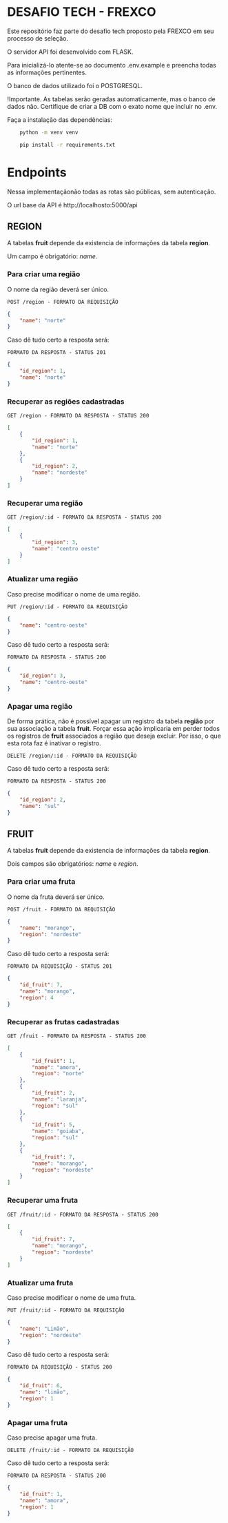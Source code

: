 # DESAFIO TECH -  FREXCO

Este repositório faz parte do desafio tech proposto pela FREXCO em seu processo de seleção.

O servidor API foi desenvolvido com FLASK.

Para inicializá-lo atente-se ao documento .env.example e preencha todas as informações pertinentes.

O banco de dados utilizado foi o POSTGRESQL.

!Importante. As tabelas serão geradas automaticamente, mas o banco de dados não. Certifique de criar a DB com o exato nome que incluir no .env.

Faça a instalação das dependências:

```bash
    python -m venv venv

    pip install -r requirements.txt
```

# Endpoints

Nessa implementaçãonão todas as rotas são públicas, sem autenticação.

O url base da API é http://localhosto:5000/api

## **REGION**

A tabelas **fruit** depende da existencia de informações da tabela **region**.

Um campo é obrigatório: *name*.

### **Para criar uma região**
O nome da região deverá ser único.

`POST /region - FORMATO DA REQUISIÇÃO`
```json
{
    "name": "norte"
}
```
Caso dê tudo certo a resposta será:

`FORMATO DA RESPOSTA - STATUS 201`
```json
{
    "id_region": 1,
    "name": "norte"
}
```

### **Recuperar as regiões cadastradas**

`GET /region - FORMATO DA RESPOSTA - STATUS 200`
```json
[
    {
        "id_region": 1,
        "name": "norte"
    },
    {
        "id_region": 2,
        "name": "nordeste"
    }
]
```
### **Recuperar uma região**

`GET /region/:id - FORMATO DA RESPOSTA - STATUS 200`
```json
[
    {
        "id_region": 3,
        "name": "centro oeste"
    }
]
```

### **Atualizar uma região**

Caso precise modificar o nome de uma região.

`PUT /region/:id - FORMATO DA REQUISIÇÃO`
```json
{
    "name": "centro-oeste"
}
```

Caso dê tudo certo a resposta será:

`FORMATO DA RESPOSTA - STATUS 200`
```json
{
    "id_region": 3,
    "name": "centro-oeste"
}
```

### **Apagar uma região**
De forma prática, não é possível apagar um registro da tabela **região** por sua associação a tabela **fruit**. Forçar essa ação implicaria em perder todos os registros de **fruit** associados a região que deseja excluir.
Por isso, o que esta rota faz é inativar o registro.

`DELETE /region/:id - FORMATO DA REQUISIÇÃO`

Caso dê tudo certo a resposta será:

`FORMATO DA RESPOSTA - STATUS 200`
```json
{
    "id_region": 2,
    "name": "sul"
}
```

## **FRUIT**

A tabelas **fruit** depende da existencia de informações da tabela **region**.

Dois campos são obrigatórios: *name* e *region*.

### **Para criar uma fruta**
O nome da fruta deverá ser único.

`POST /fruit - FORMATO DA REQUISIÇÃO`
```json
{
	"name": "morango",
	"region": "nordeste"
}
```
Caso dê tudo certo a resposta será:

`FORMATO DA REQUISIÇÃO - STATUS 201`
```json
{
    "id_fruit": 7,
    "name": "morango",
    "region": 4
}
```

### **Recuperar as frutas cadastradas**

`GET /fruit - FORMATO DA RESPOSTA - STATUS 200`
```json
[
    {
        "id_fruit": 1,
        "name": "amora",
        "region": "norte"
    },
    {
        "id_fruit": 2,
        "name": "laranja",
        "region": "sul"
    },
    {
        "id_fruit": 5,
        "name": "goiaba",
        "region": "sul"
    },
    {
        "id_fruit": 7,
        "name": "morango",
        "region": "nordeste"
    }
]
```
### **Recuperar uma fruta**

`GET /fruit/:id - FORMATO DA RESPOSTA - STATUS 200`
```json
[
    {
        "id_fruit": 7,
        "name": "morango",
        "region": "nordeste"
    }
]
```

### **Atualizar uma fruta**
Caso precise modificar o nome de uma fruta.

`PUT /fruit/:id - FORMATO DA REQUISIÇÃO`
```json
{
	"name": "Limão",
	"region": "nordeste"
}
```

Caso dê tudo certo a resposta será:

`FORMATO DA REQUISIÇÃO - STATUS 200`
```json
{
    "id_fruit": 6,
    "name": "limão",
    "region": 1
}
```

### **Apagar uma fruta**

Caso precise apagar uma fruta.

`DELETE /fruit/:id - FORMATO DA REQUISIÇÃO`

Caso dê tudo certo a resposta será:

`FORMATO DA RESPOSTA - STATUS 200`
```json
{
    "id_fruit": 1,
    "name": "amora",
    "region": 1
}
```

